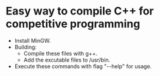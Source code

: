 # Easy way to compile C++ for competitive programming

- Install MinGW.
- Building:
  - Compile these files with g++.
  - Add the excutable files to /usr/bin.
- Execute these commands with flag "--help" for usage.
